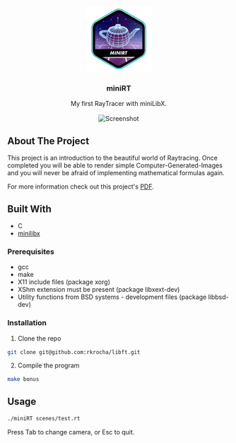 <br/>
<p align="center">
  <img src="https://raw.githubusercontent.com/rkrocha/42cursus/main/badges/minirte.png" alt="Logo" width="150" height="150">

  <h3 align="center">miniRT</h3>

  <p align="center">
    My first RayTracer with miniLibX.
    <br/>
	<br/>
	<img src="https://raw.githubusercontent.com/rkrocha/42cursus/master/minirt_screenshot.png" alt="Screenshot">
    <br/>
  </p>
</p>


## About The Project

This project is an introduction to the beautiful world of Raytracing. Once completed you will be able to render simple Computer-Generated-Images and you will never be afraid of implementing mathematical formulas again.

For more information check out this project's [PDF](https://github.com/rkrocha/42cursus/blob/master/subjects/04.miniRT.pdf).

## Built With

* C
* [minilibx](https://github.com/42Paris/minilibx-linux)

### Prerequisites

* gcc
* make
* X11 include files (package xorg)
* XShm extension must be present (package libxext-dev)
* Utility functions from BSD systems - development files (package libbsd-dev)

### Installation

1. Clone the repo

```sh
git clone git@github.com:rkrocha/libft.git
```

2. Compile the program

```sh
make bonus
```

## Usage
```sh
./miniRT scenes/test.rt
```

Press Tab to change camera, or Esc to quit.
